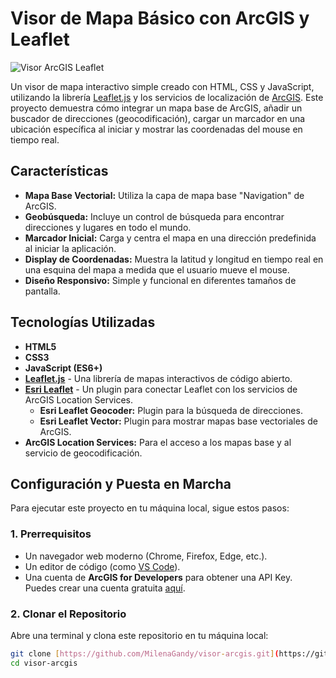 # Visor de Mapa Básico con ArcGIS y Leaflet

![Visor ArcGIS Leaflet](https://i.imgur.com/n0Wz8Vq.png)

Un visor de mapa interactivo simple creado con HTML, CSS y JavaScript, utilizando la librería [Leaflet.js](https://leafletjs.com/) y los servicios de localización de [ArcGIS](https://developers.arcgis.com/location-services/). Este proyecto demuestra cómo integrar un mapa base de ArcGIS, añadir un buscador de direcciones (geocodificación), cargar un marcador en una ubicación específica al iniciar y mostrar las coordenadas del mouse en tiempo real.

## Características

-   **Mapa Base Vectorial:** Utiliza la capa de mapa base "Navigation" de ArcGIS.
-   **Geobúsqueda:** Incluye un control de búsqueda para encontrar direcciones y lugares en todo el mundo.
-   **Marcador Inicial:** Carga y centra el mapa en una dirección predefinida al iniciar la aplicación.
-   **Display de Coordenadas:** Muestra la latitud y longitud en tiempo real en una esquina del mapa a medida que el usuario mueve el mouse.
-   **Diseño Responsivo:** Simple y funcional en diferentes tamaños de pantalla.

## Tecnologías Utilizadas

-   **HTML5**
-   **CSS3**
-   **JavaScript (ES6+)**
-   [**Leaflet.js**](https://leafletjs.com/) - Una librería de mapas interactivos de código abierto.
-   [**Esri Leaflet**](https://developers.arcgis.com/esri-leaflet/) - Un plugin para conectar Leaflet con los servicios de ArcGIS Location Services.
    -   **Esri Leaflet Geocoder:** Plugin para la búsqueda de direcciones.
    -   **Esri Leaflet Vector:** Plugin para mostrar mapas base vectoriales de ArcGIS.
-   **ArcGIS Location Services:** Para el acceso a los mapas base y al servicio de geocodificación.

## Configuración y Puesta en Marcha

Para ejecutar este proyecto en tu máquina local, sigue estos pasos:

### 1. Prerrequisitos

-   Un navegador web moderno (Chrome, Firefox, Edge, etc.).
-   Un editor de código (como [VS Code](https://code.visualstudio.com/)).
-   Una cuenta de **ArcGIS for Developers** para obtener una API Key. Puedes crear una cuenta gratuita [aquí](https://developers.arcgis.com/sign-up).

### 2. Clonar el Repositorio

Abre una terminal y clona este repositorio en tu máquina local:

```bash
git clone [https://github.com/MilenaGandy/visor-arcgis.git](https://github.com/MilenaGandy/visor-arcgis.git)
cd visor-arcgis